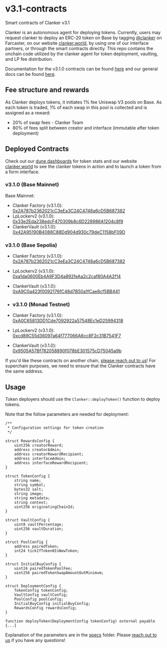 # v3.1-contracts

Smart contracts of Clanker v3.1

Clanker is an autonomous agent for deploying tokens. Currently, users may request clanker to deploy an ERC-20 token on Base by tagging [@clanker](https://warpcast.com/clanker/casts-and-replies) on Farcaster, on our website [clanker.world](https://www.clanker.world/deploy), by using one of our interface partners, or through the smart contracts directly. This repo contains the onchain code utilized by the clanker agent for token deployment, vaulting, and LP fee distribution.

Documentation for the v3.1.0 contracts can be found [here](specs/v3_1_0.md) and our general docs can be found [here](https://clanker.gitbook.io/clanker-documentation).


## Fee structure and rewards
As Clanker deploys tokens, it initiates 1% fee Uniswap V3 pools on Base. As each token is traded, 1% of each swap in this pool is collected and is assigned as a reward:

- 20% of swap fees - Clanker Team
- 80% of fees split between creator and interface (immutable after token deployment)

## Deployed Contracts

Check out our [dune dashboards](https://dune.com/clanker_protection_team) for token stats and our website [clanker.world](https://clanker.world) to see the clanker tokens in action and to launch a token from a form interface.

### v3.1.0 (Base Mainnet)
Base Mainnet:
- Clanker Factory (v3.1.0): [0x2A787b2362021cC3eEa3C24C4748a6cD5B687382](https://basescan.org/address/0x2A787b2362021cC3eEa3C24C4748a6cD5B687382)
- LpLockerv2 (v3.1.0): [0x33e2Eda238edcF470309b8c6D228986A1204c8f9](https://basescan.org/address/0x33e2Eda238edcF470309b8c6D228986A1204c8f9)
- ClankerVault (v3.1.0): [0x42A95190B4088C88Dd904d930c79deC1158bF09D](https://basescan.org/address/0x42A95190B4088C88Dd904d930c79deC1158bF09D)

### v3.1.0 (Base Sepolia)
- Clanker Factory (v3.1.0): [0x2A787b2362021cC3eEa3C24C4748a6cD5B687382](https://sepolia.basescan.org/address/0x2A787b2362021cC3eEa3C24C4748a6cD5B687382)
- LpLockerv2 (v3.1.0): [0xa1da0600Eb4A9F3D4a892feAa2c2caf80A4A2f14](https://sepolia.basescan.org/address/0xa1da0600Eb4A9F3D4a892feAa2c2caf80A4A2f14)
- ClankerVault (v3.1.0): [0xA9C0a423f0092176fC48d7B50a1fCae8cf5BB441](https://sepolia.basescan.org/address/0xA9C0a423f0092176fC48d7B50a1fCae8cf5BB441)

- ### v3.1.0 (Monad Testnet)
- Clanker Factory (v3.1.0): [0xA0C65813DD1Cde7092922a57548Ec1eD25994318](https://testnet.monadexplorer.com/address/0xA0C65813DD1Cde7092922a57548Ec1eD25994318)
- LpLockerv2 (v3.1.0): [0xcd89C55d36097a64f777066A6cc8F2c31B7541F7](https://testnet.monadexplorer.com/address/0xcd89C55d36097a64f777066A6cc8F2c31B7541F7)
- ClankerVault (v3.1.0): [0x9505A57Bf782058890f078bE301575cD75045a9b](https://testnet.monadexplorer.com/address/0x9505A57Bf782058890f078bE301575cD75045a9b)

If you'd like these contracts on another chain, [please reach out to us](https://clanker.gitbook.io/clanker-documentation/references/contact)! For superchain purposes, we need to ensure that the Clanker contracts have the same address.


## Usage

Token deployers should use the `Clanker::deployToken()` function to deploy tokens.

Note that the follow parameters are needed for deployment:
```solidity
/**
 * Configuration settings for token creation
 */

struct RewardsConfig {
    uint256 creatorReward;
    address creatorAdmin;
    address creatorRewardRecipient;
    address interfaceAdmin;
    address interfaceRewardRecipient;
}

struct TokenConfig {
    string name;
    string symbol;
    bytes32 salt;
    string image;
    string metadata;
    string context;
    uint256 originatingChainId;
}

struct VaultConfig {
    uint8 vaultPercentage;
    uint256 vaultDuration;
}

struct PoolConfig {
    address pairedToken;
    int24 tickIfToken0IsNewToken;
}

struct InitialBuyConfig {
    uint24 pairedTokenPoolFee;
    uint256 pairedTokenSwapAmountOutMinimum;
}

struct DeploymentConfig {
    TokenConfig tokenConfig;
    VaultConfig vaultConfig;
    PoolConfig poolConfig;
    InitialBuyConfig initialBuyConfig;
    RewardsConfig rewardsConfig;
}

function deployToken(DeploymentConfig tokenConfig) external payable {...}
```

Explanation of the parameters are in the [specs](specs/v3_1_0.md) folder. Please [reach out to us](https://clanker.gitbook.io/clanker-documentation/references/contact) if you have any questions! 

